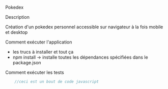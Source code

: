 Pokedex

Description

Création d'un pokedex personnel accessible sur navigateur à la fois mobile et desktop

Comment exécuter l'application
 * les trucs à installer et tout ça
 * npm install -> installe toutes les dépendances spécifiées dans le package.json

Comment exécuter les tests

```javascript
	//ceci est un bout de code javascript
```